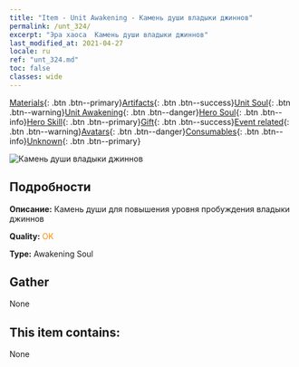 ```yaml
---
title: "Item - Unit Awakening - Камень души владыки джиннов"
permalink: /unt_324/
excerpt: "Эра хаоса  Камень души владыки джиннов"
last_modified_at: 2021-04-27
locale: ru
ref: "unt_324.md"
toc: false
classes: wide
---
```

 [Materials](/ItemsRU/){: .btn .btn--primary}[Artifacts](/ItemsRU/Artifacts/){: .btn .btn--success}[Unit Soul](/ItemsRU/UnitSoul/){: .btn .btn--warning}[Unit Awakening](/ItemsRU/UnitAwakening/){: .btn .btn--danger}[Hero Soul](/ItemsRU/HeroSoul/){: .btn .btn--info}[Hero Skill](/ItemsRU/HeroSkill/){: .btn .btn--primary}[Gift](/ItemsRU/Gift/){: .btn .btn--success}[Event related](/ItemsRU/Events/){: .btn .btn--warning}[Avatars](/ItemsRU/Avatars/){: .btn .btn--danger}[Consumables](/ItemsRU/Consumables/){: .btn .btn--info}[Unknown](/ItemsRU/Unknown/){: .btn .btn--primary}

 ![Камень души владыки джиннов](/images/u/tia_shendeng.jpg)

## Подробности
 **Описание:** Камень души для повышения уровня пробуждения владыки джиннов

 **Quality:** <span style="color: #FF8C00">OK</span>

 **Type:** Awakening Soul

## Gather

  None

## This item contains:

  None

